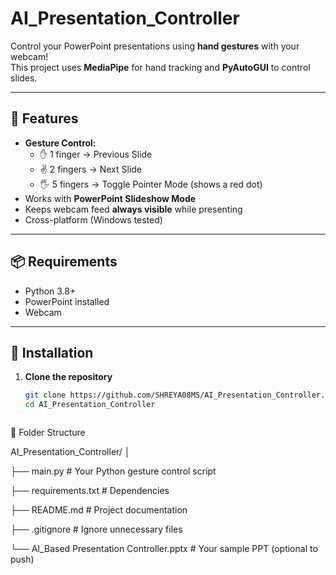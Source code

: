 # AI_Presentation_Controller

Control your PowerPoint presentations using **hand gestures** with your webcam!  
This project uses **MediaPipe** for hand tracking and **PyAutoGUI** to control slides.

---

## 🚀 Features
- **Gesture Control:**
  - ✋ 1 finger → Previous Slide
  - ✌️ 2 fingers → Next Slide
  - 🖐️ 5 fingers → Toggle Pointer Mode (shows a red dot)
- Works with **PowerPoint Slideshow Mode**
- Keeps webcam feed **always visible** while presenting
- Cross-platform (Windows tested)

---

## 📦 Requirements
- Python 3.8+
- PowerPoint installed
- Webcam

---

## 🔧 Installation
1. **Clone the repository**
   ```bash
   git clone https://github.com/SHREYA08MS/AI_Presentation_Controller.git
   cd AI_Presentation_Controller

   

📂 Folder Structure

AI_Presentation_Controller/
│

├── main.py                # Your Python gesture control script

├── requirements.txt       # Dependencies

├── README.md              # Project documentation

├── .gitignore             # Ignore unnecessary files

└── AI_Based Presentation Controller.pptx   # Your sample PPT (optional to push)


